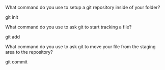 What command do you use to setup a git repository inside of your folder?

git init


What command do you use to ask git to start tracking a file?

git add


What command do you use to ask git to move your file from the staging area to the repository?

git commit